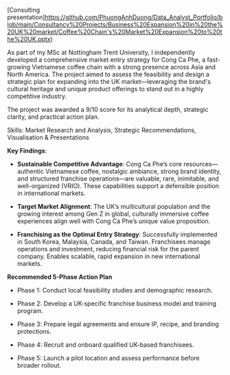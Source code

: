 [Consulting presentation]https://github.com/PhuongAnhDuong/Data_Analyst_Portfolio/blob/main/Consultancy%20Projects/Business%20Expansion%20in%20the%20UK%20market/Coffee%20Chain's%20Market%20Expansion%20to%20the%20UK.pptx)

As part of my MSc at Nottingham Trent University, I independently developed a comprehensive market entry strategy for Cong Ca Phe, a fast-growing Vietnamese coffee chain with a strong presence across Asia and North America. The project aimed to assess the feasibility and design a strategic plan for expanding into the UK market—leveraging the brand's cultural heritage and unique product offerings to stand out in a highly competitive industry. 

The project was awarded a 9/10 score for its analytical depth, strategic clarity, and practical action plan. 

Skills: Market Research and Analysis, Strategic Recommendations, Visualisation & Presentations 

 
**Key Findings**:  

- **Sustainable Competitive Advantage**: Cong Ca Phe’s core resources—authentic Vietnamese coffee, nostalgic ambiance, strong brand identity, and structured franchise operations—are valuable, rare, inimitable, and well-organized (VRIO). These capabilities support a defensible position in international markets. 

- **Target Market Alignment**: The UK’s multicultural population and the growing interest among Gen Z in global, culturally immersive coffee experiences align well with Cong Ca Phe’s unique value proposition. 

- **Franchising as the Optimal Entry Strategy**: Successfully implemented in South Korea, Malaysia, Canada, and Taiwan. Franchisees manage operations and investment, reducing financial risk for the parent company. Enables scalable, rapid expansion in new international markets. 

**Recommended 5-Phase Action Plan** 

- Phase 1: Conduct local feasibility studies and demographic research. 

- Phase 2: Develop a UK-specific franchise business model and training program. 

- Phase 3: Prepare legal agreements and ensure IP, recipe, and branding protections. 

- Phase 4: Recruit and onboard qualified UK-based franchisees. 

- Phase 5: Launch a pilot location and assess performance before broader rollout. 

 

 

